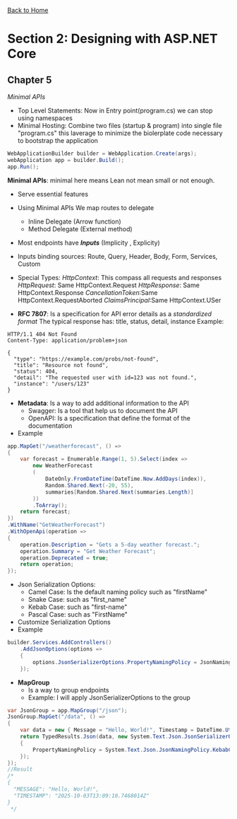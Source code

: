[Back to Home](README.md)

# Section 2: Designing with ASP.NET Core
## Chapter 5 
*Minimal APIs*
* Top Level Statements: Now in Entry point(program.cs) we can stop using namespaces
* Minimal Hosting: Combine two files (startup & program) into single file "program.cs" this laverage to minimize the biolerplate code necessary to bootstrap the application
```C#
WebApplicationBuilder builder = WebApplication.Create(args);
webApplication app = builder.Build();
app.Run();
```
**Minimal APIs**: minimal here means Lean not mean small or not enough.
- Serve essential features
- Using Minimal APIs We map routes to delegate
    - Inline Delegate (Arrow function)
    - Method Delegate (External method)
- Most endpoints have _**Inputs**_ (Implicity , Explicity)
- Inputs binding sources: Route, Query, Header, Body, Form, Services, Custom
- Special Types: 
    _HttpContext_: This compass all requests and responses
    _HttpRequest_: Same HttpContext.Request
    _HttpResponse_: Same HttpContext.Response
    _CancellationToken_:Same HttpContext.RequestAborted
    _ClaimsPrincipal_:Same HttpContext.USer

- **RFC 7807**: Is a specification for API error details as a _standardized format_
The typical response has: title, status, detail, instance
Example: 
```
HTTP/1.1 404 Not Found
Content-Type: application/problem+json

{
  "type": "https://example.com/probs/not-found",
  "title": "Resource not found",
  "status": 404,
  "detail": "The requested user with id=123 was not found.",
  "instance": "/users/123"
}
```
- **Metadata**: Is a way to add additional information to the API
    - Swagger: Is a tool that help us to document the API
    - OpenAPI: Is a specification that define the format of the documentation
- Example
```c#
app.MapGet("/weatherforecast", () =>
{
    var forecast = Enumerable.Range(1, 5).Select(index =>
        new WeatherForecast
        (
            DateOnly.FromDateTime(DateTime.Now.AddDays(index)),
            Random.Shared.Next(-20, 55),
            summaries[Random.Shared.Next(summaries.Length)]
        ))
        .ToArray();
    return forecast;
})
.WithName("GetWeatherForecast")
.WithOpenApi(operation =>
{
    operation.Description = "Gets a 5-day weather forecast.";
    operation.Summary = "Get Weather Forecast";
    operation.Deprecated = true;
    return operation;
});
```
- Json Serialization Options:
    - Camel Case: Is the default naming policy such as "firstName"
    - Snake Case: such as "first_name"
    - Kebab Case: such as "first-name"
    - Pascal Case: such as "FirstName"
- Customize Serialization Options
- Example
```c#
builder.Services.AddControllers()
    .AddJsonOptions(options =>
    {
        options.JsonSerializerOptions.PropertyNamingPolicy = JsonNamingPolicy.CamelCase;
    });
``` 
- **MapGroup**
    - Is a way to group endpoints
    - Example: I will apply JsonSerializerOptions to the group
```c#
var JsonGroup = app.MapGroup("/json");
JsonGroup.MapGet("/data", () =>
{
    var data = new { Message = "Hello, World!", Timestamp = DateTime.UtcNow };
    return TypedResults.Json(data, new System.Text.Json.JsonSerializerOptions
    {
        PropertyNamingPolicy = System.Text.Json.JsonNamingPolicy.KebabCaseUpper,
    });
});
//Result 
/*
{
  "MESSAGE": "Hello, World!",
  "TIMESTAMP": "2025-10-03T13:09:10.7468014Z"
}
 */
```

